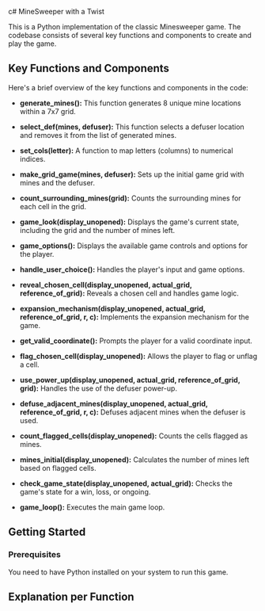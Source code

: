 c# MineSweeper with a Twist

This is a Python implementation of the classic Minesweeper game. The codebase consists of several key functions and components to create and play the game.

## Key Functions and Components

Here's a brief overview of the key functions and components in the code:

- **generate_mines():** This function generates 8 unique mine locations within a 7x7 grid.

- **select_def(mines, defuser):** This function selects a defuser location and removes it from the list of generated mines.

- **set_cols(letter):** A function to map letters (columns) to numerical indices.

- **make_grid_game(mines, defuser):** Sets up the initial game grid with mines and the defuser.

- **count_surrounding_mines(grid):** Counts the surrounding mines for each cell in the grid.

- **game_look(display_unopened):** Displays the game's current state, including the grid and the number of mines left.

- **game_options():** Displays the available game controls and options for the player.

- **handle_user_choice():** Handles the player's input and game options.

- **reveal_chosen_cell(display_unopened, actual_grid, reference_of_grid):** Reveals a chosen cell and handles game logic.

- **expansion_mechanism(display_unopened, actual_grid, reference_of_grid, r, c):** Implements the expansion mechanism for the game.

- **get_valid_coordinate():** Prompts the player for a valid coordinate input.

- **flag_chosen_cell(display_unopened):** Allows the player to flag or unflag a cell.

- **use_power_up(display_unopened, actual_grid, reference_of_grid, grid):** Handles the use of the defuser power-up.

- **defuse_adjacent_mines(display_unopened, actual_grid, reference_of_grid, r, c):** Defuses adjacent mines when the defuser is used.

- **count_flagged_cells(display_unopened):** Counts the cells flagged as mines.

- **mines_initial(display_unopened):** Calculates the number of mines left based on flagged cells.

- **check_game_state(display_unopened, actual_grid):** Checks the game's state for a win, loss, or ongoing.

- **game_loop():** Executes the main game loop.

## Getting Started

### Prerequisites

You need to have Python installed on your system to run this game.

## Explanation per Function

